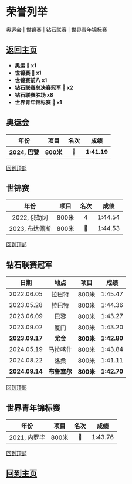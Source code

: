 # 荣誉列举

[奥运会](#奥运会) | [世锦赛](#世锦赛) | [钻石联赛](#钻石联赛冠军) | [世界青年锦标赛](#世界青年锦标赛)

## [返回主页](./Profile.md)

- **奥运 :1st_place_medal: x1**
- **世锦赛 :2nd_place_medal: x1**
- **世锦赛前八 x1**
- **钻石联赛总决赛冠军 💎 x2**
- **钻石联赛胜场 x8**
- **世界青年锦标赛 :1st_place_medal: x1**

## 奥运会

|      年份      |   项目    |         名次          |    成绩     |
| :------------: | :-------: | :-------------------: | :---------: |
| **2024, 巴黎** | **800米** | **:1st_place_medal:** | **1:41.19** |

[回到顶部](#荣誉列举)

## 世锦赛

|      年份      | 项目  |       名次        |  成绩   |
| :------------: | :---: | :---------------: | :-----: |
|  2022, 俄勒冈  | 800米 |         4         | 1:44.54 |
| 2023, 布达佩斯 | 800米 | :2nd_place_medal: | 1:44.53 |

[回到顶部](#荣誉列举)

## 钻石联赛冠军

|      日期      |     地点     |   项目    |    成绩     |
| :------------: | :----------: | :-------: | :---------: |
|   2022.06.05   |    拉巴特    |   800米   |   1:45.47   |
|   2023.05.28   |    拉巴特    |   800米   |   1:44.36   |
|   2023.06.09   |     巴黎     |   800米   |   1:43.27   |
|   2023.09.02   |     厦门     |   800米   |   1:43.20   |
| **2023.09.17** |   **尤金**   | **800米** | **1:42.80** |
|   2024.05.19   |   马拉喀什   |   800米   |   1:43.84   |
|   2024.08.22   |     洛桑     |   800米   |   1:41.11   |
| **2024.09.14** | **布鲁塞尔** | **800米** | **1:42.70** |

[回到顶部](#荣誉列举)

## 世界青年锦标赛

|     年份     | 项目  |       名次        |  成绩   |
| :----------: | :---: | :---------------: | :-----: |
| 2021, 内罗毕 | 800米 | :1st_place_medal: | 1:43.76 |

[回到顶部](#荣誉列举)

## [回到主页](./Profile.md)
